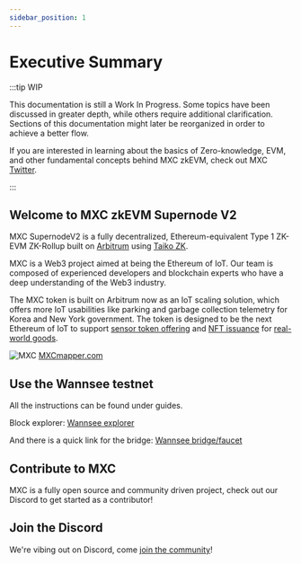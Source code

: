 ```yaml
---
sidebar_position: 1
---
```

# Executive Summary

:::tip WIP

This documentation is still a Work In Progress. Some topics have been discussed in greater depth, while others require additional clarification. Sections of this documentation might later be reorganized in order to achieve a better flow.

If you are interested in learning about the basics of Zero-knowledge, EVM, and other fundamental concepts behind MXC zkEVM, check out MXC [Twitter](https://twitter.com/MXCfoundation).

:::

## Welcome to MXC zkEVM Supernode V2

MXC SupernodeV2 is a fully decentralized, Ethereum-equivalent Type 1 ZK-EVM ZK-Rollup built on [Arbitrum](https://arbitrum.io/) using [Taiko ZK](https://taiko.xyz/). 

MXC is a Web3 project aimed at being the Ethereum of IoT. Our team is composed of experienced developers and blockchain experts who have a deep understanding of the Web3 industry.

The MXC token is built on Arbitrum now as an IoT scaling solution, which offers more IoT usabilities like parking and garbage collection telemetry for Korea and New York government. The token is designed to be the next Ethereum of IoT to support [sensor token offering](https://www.mxc.org/blog/introducing-initial-sensor-offering-iso) and [NFT issuance](https://medium.com/mxc/mxprotocol-enters-multi-billion-dollar-nfc-market-4bb4a4a3e382) for [real-world goods](https://hackmd.io/3PYPxJ0nQ7W_YvEqtBGqzQ).

![MXC](https://i.imgur.com/OnqcjdM.png)
[MXCmapper.com](https://mxcmapper.com/)

## Use the Wannsee testnet

All the instructions can be found under guides.

Block explorer:
[Wannsee explorer](https://wannsee-explorer.mxc.com)

And there is a quick link for the bridge: 
[Wannsee bridge/faucet](https://wannsee-bridge.mxc.com)  

## Contribute to MXC

MXC is a fully open source and community driven project, check out our Discord to get started as a contributor!

## Join the Discord

We're vibing out on Discord, come [join the community](https://discord.com/invite/mxcfoundation)!